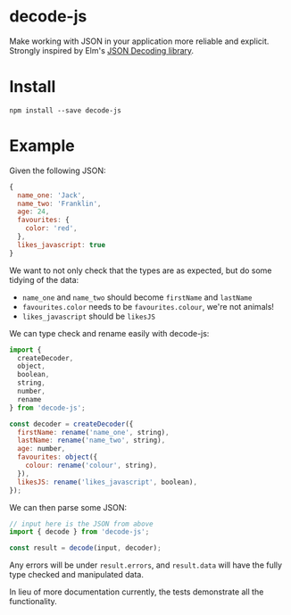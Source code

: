 # decode-js

Make working with JSON in your application more reliable and explicit. Strongly inspired by Elm's [JSON Decoding library](http://package.elm-lang.org/packages/elm-lang/core/latest/Json-Decode).

# Install

```
npm install --save decode-js
```

# Example

Given the following JSON:

```js
{
  name_one: 'Jack',
  name_two: 'Franklin',
  age: 24,
  favourites: {
    color: 'red',
  },
  likes_javascript: true
}
```

We want to not only check that the types are as expected, but do some tidying of the data:

- `name_one` and `name_two` should become `firstName` and `lastName`
- `favourites.color` needs to be `favourites.colour`, we're not animals!
- `likes_javascript` should be `likesJS`

We can type check and rename easily with decode-js:

```js
import {
  createDecoder,
  object,
  boolean,
  string,
  number,
  rename
} from 'decode-js';

const decoder = createDecoder({
  firstName: rename('name_one', string),
  lastName: rename('name_two', string),
  age: number,
  favourites: object({
    colour: rename('colour', string),
  }),
  likesJS: rename('likes_javascript', boolean),
});
```

We can then parse some JSON:

```js
// input here is the JSON from above
import { decode } from 'decode-js';

const result = decode(input, decoder);
```

Any errors will be under `result.errors`, and `result.data` will have the fully type checked and manipulated data.

In lieu of more documentation currently, the tests demonstrate all the functionality.

